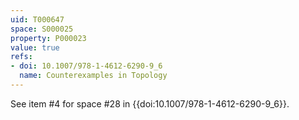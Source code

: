 ```yaml
---
uid: T000647
space: S000025
property: P000023
value: true
refs:
- doi: 10.1007/978-1-4612-6290-9_6
  name: Counterexamples in Topology
---
```


See item #4 for space #28 in {{doi:10.1007/978-1-4612-6290-9_6}}.
